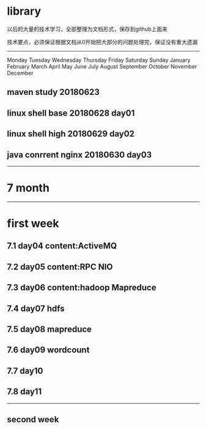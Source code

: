 # library

以后的大量的技术学习，全部整理为文档形式，保存到github上面来

技术要点，必须保证根据文档从0开始把大部分的问题处理完，保证没有重大遗漏

--------------
Monday Tuesday Wednesday Thursday Friday Saturday Sunday 
January February March April May June 
July August September October November December
## maven  study         20180623
## 
## 
## linux shell base 20180628  day01
## linux shell high 20180629  day02
## java conrrent nginx   20180630  day03

---------------------------
# 7 month 
---------------
# first week
## 7.1 day04 content:ActiveMQ
## 7.2 day05 content:RPC NIO
## 7.3 day06 content:hadoop Mapreduce
## 7.4 day07 hdfs
## 7.5 day08 mapreduce
## 7.6 day09 wordcount
## 7.7 day10 
## 7.8 day11 
---------------------------------------
## second week